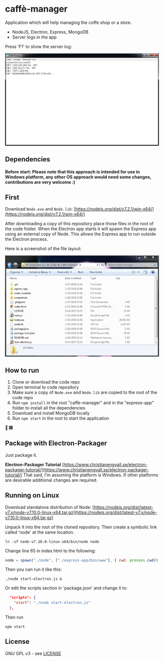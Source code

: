 # caffè-manager

Application which will help managing the coffe shop or a store.
- NodeJS, Electron, Express, MongoDB
- Server logs in the app

Press 'F1' to show the server log:

![Server-Log](screenshots/server-log.png)

## Dependencies

#### Before start: Please note that this approach is intended for use in Windows platform, any other OS approach would need some changes, contributions are very welcome :)

## First

Download `Node.exe` and `Node.lib`: [https://nodejs.org/dist/v7.2.1/win-x64/](https://nodejs.org/dist/v7.2.1/win-x64/)

After downloading a copy of this repository place those files in the root of the code folder. When the Electron app starts it will spawn the Express app using an external copy of Node. This allows the Express app to run outside the Electron process.

Here is a screenshot of the file layout:

![File-Layout](screenshots/file-layout.png)

## How to run

1. Clone or download the code repo
2. Open terminal to code repository
3. Make sure a copy of `Node.exe` and `Node.lib` are copied to the root of the code repo
4. Run `npm install` in the root "caffe-manager" and in the "express-app"
folder to install all the dependencies
5. Download and install MongoDB locally
6. Run `npm start` in the root to start the application

:tada: :fireworks:

## Package with Electron-Packager

Just package it.

**Electron-Packager Tutorial**
[https://www.christianengvall.se/electron-packager-tutorial/](https://www.christianengvall.se/electron-packager-tutorial/)
That said, I'm assuming the platform is Windows. If other platforms are desirable additional changes are required.

## Running on Linux

Download standalone distribution of Node:
[https://nodejs.org/dist/latest-v7.x/node-v7.10.0-linux-x64.tar.gz](https://nodejs.org/dist/latest-v7.x/node-v7.10.0-linux-x64.tar.gz)

Unpack it into the root of the cloned repository. Then create a symbolic link called 'node' at the same location.

```
ln -sf node-v7.10.0-linux-x64/bin/node node
```

Change line 65 in index.html to the following:

```javascript
node = spawn("./node", ["./express-app/bin/www"], { cwd: process.cwd() })
```

Then you can run it like this:

```
./node start-electron.js &
```

Or edit the scripts section in 'package.json' and change it to:

```json
  "scripts": {
    "start": "./node start-electron.js"
  },
```

Then run

```
npm start
```

## License

GNU GPL v3 - see [LICENSE](LICENSE)
